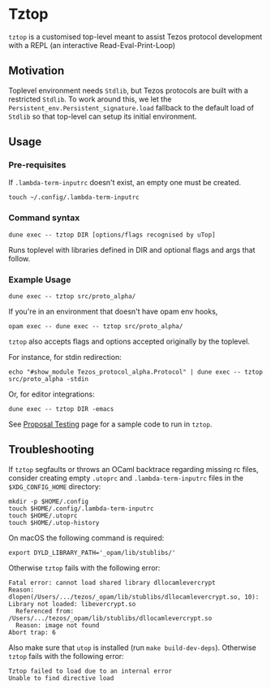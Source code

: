 # Tztop

`tztop` is a customised top-level meant to assist Tezos protocol development with a REPL (an interactive Read-Eval-Print-Loop)


## Motivation
Toplevel environment needs `Stdlib`, but Tezos protocols are built with a restricted `Stdlib`.
To work around this, we let the `Persistent_env.Persistent_signature.load` fallback to the default load of `Stdlib` so that top-level can setup its initial environment.


## Usage

### Pre-requisites

If `.lambda-term-inputrc` doesn't exist, an empty one must be created.

```
touch ~/.config/.lambda-term-inputrc
```

### Command syntax

```
dune exec -- tztop DIR [options/flags recognised by uTop]
```

Runs toplevel with libraries defined in DIR and optional flags and args that follow.

### Example Usage

```
dune exec -- tztop src/proto_alpha/
```

If you're in an environment that doesn't have opam env hooks, 


```
opam exec -- dune exec -- tztop src/proto_alpha/
```

`tztop` also accepts flags and options accepted originally by the toplevel.

For instance, for stdin redirection:

```
echo "#show_module Tezos_protocol_alpha.Protocol" | dune exec -- tztop src/proto_alpha -stdin
```

Or, for editor integrations:

```
dune exec -- tztop DIR -emacs
```

See [Proposal Testing](https://tezos.gitlab.io/developer/proposal_testing.html)
page for a sample code to run in `tztop`.

## Troubleshooting

If `tztop` segfaults or throws an OCaml backtrace regarding missing rc files, consider creating empty `.utoprc` and `.lambda-term-inputrc` files in the `$XDG_CONFIG_HOME` directory:

```
mkdir -p $HOME/.config
touch $HOME/.config/.lambda-term-inputrc
touch $HOME/.utoprc
touch $HOME/.utop-history
```

On macOS the following command is required:

```
export DYLD_LIBRARY_PATH='_opam/lib/stublibs/'
```

Otherwise `tztop` fails with the following error:

```
Fatal error: cannot load shared library dllocamlevercrypt
Reason: dlopen(/Users/.../tezos/_opam/lib/stublibs/dllocamlevercrypt.so, 10): Library not loaded: libevercrypt.so
  Referenced from: /Users/.../tezos/_opam/lib/stublibs/dllocamlevercrypt.so
  Reason: image not found
Abort trap: 6
```

Also make sure that `utop` is installed (run `make build-dev-deps`).
Otherwise `tztop` fails with the following error:

```
Tztop failed to load due to an internal error
Unable to find directive load
```
